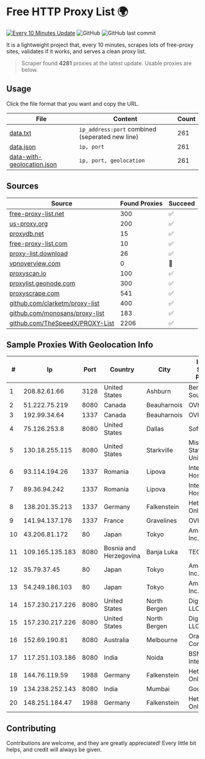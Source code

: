 
# Free HTTP Proxy List 🌍

[![Every 10 Minutes Update](https://github.com/mertguvencli/http-proxy-list/actions/workflows/main.yml/badge.svg?branch=main)](https://github.com/mertguvencli/http-proxy-list/actions/workflows/main.yml)
![GitHub](https://img.shields.io/github/license/mertguvencli/http-proxy-list)
![GitHub last commit](https://img.shields.io/github/last-commit/mertguvencli/http-proxy-list)

It is a lightweight project that, every 10 minutes, scrapes lots of free-proxy sites, validates if it works, and serves a clean proxy list.


> Scraper found **4281** proxies at the latest update. Usable proxies are below.

## Usage

Click the file format that you want and copy the URL.


|File|Content|Count|
|----|-------|-----|
|[data.txt](https://raw.githubusercontent.com/mertguvencli/http-proxy-list/main/proxy-list/data.txt)|`ip_address:port` combined (seperated new line)|261|
|[data.json](https://raw.githubusercontent.com/mertguvencli/http-proxy-list/main/proxy-list/data.json)|`ip, port`|261|
|[data-with-geolocation.json](https://raw.githubusercontent.com/mertguvencli/http-proxy-list/main/proxy-list/data-with-geolocation.json)|`ip, port, geolocation`|261|

## Sources

|Source|Found Proxies|Succeed|
|------|-------------|-------|
|[free-proxy-list.net](https://free-proxy-list.net)|300|✅|
|[us-proxy.org](https://www.us-proxy.org)|200|✅|
|[proxydb.net](http://proxydb.net)|15|✅|
|[free-proxy-list.com](https://free-proxy-list.com/?page=&port=&type%5B%5D=http&type%5B%5D=https&up_time=0&search=Search)|10|✅|
|[proxy-list.download](https://www.proxy-list.download/HTTP)|26|✅|
|[vpnoverview.com](https://vpnoverview.com/privacy/anonymous-browsing/free-proxy-servers)|0|🚫|
|[proxyscan.io](https://www.proxyscan.io)|100|✅|
|[proxylist.geonode.com](https://proxylist.geonode.com/api/proxy-list?limit=300&page=1&sort_by=lastChecked&sort_type=desc&protocols=http,https)|300|✅|
|[proxyscrape.com](https://api.proxyscrape.com/v2/?request=displayproxies&protocol=http&timeout=10000&country=all&ssl=all&anonymity=all)|541|✅|
|[github.com/clarketm/proxy-list](https://raw.githubusercontent.com/clarketm/proxy-list/master/proxy-list-raw.txt)|400|✅|
|[github.com/monosans/proxy-list](https://raw.githubusercontent.com/monosans/proxy-list/main/proxies/http.txt)|183|✅|
|[github.com/TheSpeedX/PROXY-List](https://raw.githubusercontent.com/TheSpeedX/PROXY-List/master/http.txt)|2206|✅|


## Sample Proxies With Geolocation Info

|#|Ip|Port|Country|City|Internet Service Provider|
|-|--|----|-------|----|-------------------------|
|1|208.82.61.66|3128|United States|Ashburn|Bernardi Sounds|
|2|51.222.75.219|8080|Canada|Beauharnois|OVH Hosting|
|3|192.99.34.64|1337|Canada|Beauharnois|OVH SAS|
|4|75.126.253.8|8080|United States|Dallas|SoftLayer|
|5|130.18.255.115|8080|United States|Starkville|Mississippi State University|
|6|93.114.194.26|1337|Romania|Lipova|Interkvm Host SRL|
|7|89.36.94.242|1337|Romania|Lipova|Interkvm Host SRL|
|8|138.201.35.213|1337|Germany|Falkenstein|Hetzner Online GmbH|
|9|141.94.137.176|1337|France|Gravelines|OVH SAS|
|10|43.206.81.172|80|Japan|Tokyo|Amazon.com, Inc.|
|11|109.165.135.183|8080|Bosnia and Herzegovina|Banja Luka|TEOL-ADSL|
|12|35.79.37.45|80|Japan|Tokyo|Amazon.com, Inc.|
|13|54.249.186.103|80|Japan|Tokyo|Amazon.com, Inc.|
|14|157.230.217.226|8080|United States|North Bergen|DigitalOcean, LLC|
|15|157.230.217.226|8080|United States|North Bergen|DigitalOcean, LLC|
|16|152.69.190.81|8080|Australia|Melbourne|Oracle Corporation|
|17|117.251.103.186|8080|India|Noida|BSNL Internet|
|18|144.76.119.59|1988|Germany|Falkenstein|Hetzner Online GmbH|
|19|134.238.252.143|8080|India|Mumbai|Google LLC|
|20|148.251.184.47|1988|Germany|Falkenstein|Hetzner Online GmbH|



## Contributing

Contributions are welcome, and they are greatly appreciated! Every
little bit helps, and credit will always be given.


